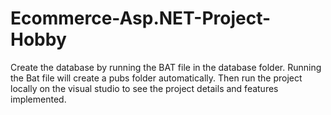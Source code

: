 # Ecommerce-Asp.NET-Project-Hobby
Create the database by running the BAT file in the database folder.
Running the Bat file will create a pubs folder automatically.
Then run the project locally on the visual studio to see the project details and features implemented. 
